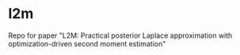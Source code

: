 # l2m
Repo for paper "L2M: Practical posterior Laplace approximation with optimization-driven second moment estimation"
